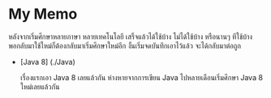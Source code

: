 # My Memo

หลังจากเริ่มศึกษาหลายภาษา หลายเทคโนโลยี เสร็จแล้วได้ใช้บ้าง ไม่ได้ใช้บ้าง หรือนานๆ ทีใช้บ้าง พอกลับมาใช้ใหม่ก็ต้องกลับมาเริ่มศึกษาใหม่อีก งั้นเริ่มจดบันทึกเอาไว้แล้ว จะได้กลับมาต่อถูก

- [Java 8] (./Java)
  
  เรื่องแรกเอา Java 8 เลยแล้วกัน ห่างหายจากการเขียน Java ไปหลายเดือนเริ่มศึกษา Java 8 ใหม่เลยแล้วกัน
